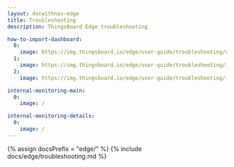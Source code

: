 ```yaml
---
layout: docwithnav-edge
title: Troubleshooting
description: ThingsBoard Edge troubleshooting

how-to-import-dashboard:
  0:
    image: https://img.thingsboard.io/edge/user-guide/troubleshooting/download.webp
  1:
    image: https://img.thingsboard.io/edge/user-guide/troubleshooting/import.webp
  2:
    image: https://img.thingsboard.io/edge/user-guide/troubleshooting/import-1.webp

internal-monitoring-main:
  0:
    image: /

internal-monitoring-details:
  0:
    image: /
---
```


{% assign docsPrefix = "edge/" %}
{% include docs/edge/troubleshooting.md %}
